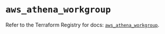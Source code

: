 # `aws_athena_workgroup`

Refer to the Terraform Registry for docs: [`aws_athena_workgroup`](https://registry.terraform.io/providers/hashicorp/aws/5.32.0/docs/resources/athena_workgroup).
